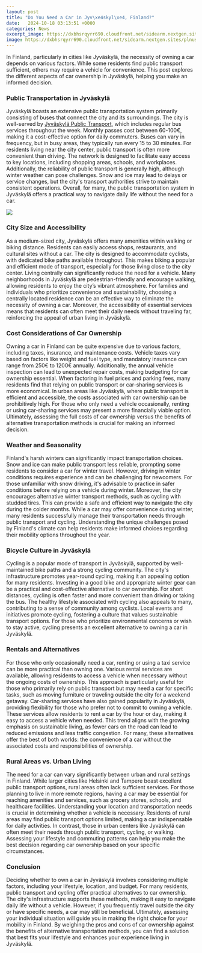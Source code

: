```yaml
---
layout: post
title: "Do You Need a Car in Jyv\xe4skyl\xe4, Finland?"
date:   2024-10-18 03:13:51 +0000
categories: News
excerpt_image: https://dxbhsrqyrr690.cloudfront.net/sidearm.nextgen.sites/plnusealions.com/images/responsive_2023/default_image.png
image: https://dxbhsrqyrr690.cloudfront.net/sidearm.nextgen.sites/plnusealions.com/images/responsive_2023/default_image.png
---
```


In Finland, particularly in cities like Jyväskylä, the necessity of owning a car depends on various factors. While some residents find public transport sufficient, others may require a vehicle for convenience. This post explores the different aspects of car ownership in Jyväskylä, helping you make an informed decision.
### Public Transportation in Jyväskylä
Jyväskylä boasts an extensive public transportation system primarily consisting of buses that connect the city and its surroundings. The city is well-served by [Jyväskylä Public Transport](https://fr.edu.vn/en/Jyväskylä), which includes regular bus services throughout the week. Monthly passes cost between 60-100€, making it a cost-effective option for daily commuters. Buses can vary in frequency, but in busy areas, they typically run every 15 to 30 minutes. 
For residents living near the city center, public transport is often more convenient than driving. The network is designed to facilitate easy access to key locations, including shopping areas, schools, and workplaces. Additionally, the reliability of public transport is generally high, although winter weather can pose challenges. Snow and ice may lead to delays or service changes, but the city's transport authorities strive to maintain consistent operations. Overall, for many, the public transportation system in Jyväskylä offers a practical way to navigate daily life without the need for a car.

![](https://dxbhsrqyrr690.cloudfront.net/sidearm.nextgen.sites/plnusealions.com/images/responsive_2023/default_image.png)
### City Size and Accessibility
As a medium-sized city, Jyväskylä offers many amenities within walking or biking distance. Residents can easily access shops, restaurants, and cultural sites without a car. The city is designed to accommodate cyclists, with dedicated bike paths available throughout. This makes biking a popular and efficient mode of transport, especially for those living close to the city center. 
Living centrally can significantly reduce the need for a vehicle. Many neighborhoods in Jyväskylä are pedestrian-friendly and encourage walking, allowing residents to enjoy the city’s vibrant atmosphere. For families and individuals who prioritize convenience and sustainability, choosing a centrally located residence can be an effective way to eliminate the necessity of owning a car. Moreover, the accessibility of essential services means that residents can often meet their daily needs without traveling far, reinforcing the appeal of urban living in Jyväskylä.
### Cost Considerations of Car Ownership
Owning a car in Finland can be quite expensive due to various factors, including taxes, insurance, and maintenance costs. Vehicle taxes vary based on factors like weight and fuel type, and mandatory insurance can range from 250€ to 1200€ annually. Additionally, the annual vehicle inspection can lead to unexpected repair costs, making budgeting for car ownership essential. 
When factoring in fuel prices and parking fees, many residents find that relying on public transport or car-sharing services is more economical. In urban areas like Jyväskylä, where public transport is efficient and accessible, the costs associated with car ownership can be prohibitively high. For those who only need a vehicle occasionally, renting or using car-sharing services may present a more financially viable option. Ultimately, assessing the full costs of car ownership versus the benefits of alternative transportation methods is crucial for making an informed decision.
### Weather and Seasonality
Finland's harsh winters can significantly impact transportation choices. Snow and ice can make public transport less reliable, prompting some residents to consider a car for winter travel. However, driving in winter conditions requires experience and can be challenging for newcomers. For those unfamiliar with snow driving, it's advisable to practice in safer conditions before relying on a vehicle during winter. 
Moreover, the city encourages alternative winter transport methods, such as cycling with studded tires. This can provide a safe and efficient way to navigate the city during the colder months. While a car may offer convenience during winter, many residents successfully manage their transportation needs through public transport and cycling. Understanding the unique challenges posed by Finland's climate can help residents make informed choices regarding their mobility options throughout the year.
### Bicycle Culture in Jyväskylä
Cycling is a popular mode of transport in Jyväskylä, supported by well-maintained bike paths and a strong cycling community. The city's infrastructure promotes year-round cycling, making it an appealing option for many residents. Investing in a good bike and appropriate winter gear can be a practical and cost-effective alternative to car ownership. 
For short distances, cycling is often faster and more convenient than driving or taking the bus. The healthy lifestyle associated with cycling also appeals to many, contributing to a sense of community among cyclists. Local events and initiatives promote cycling, fostering a culture that values sustainable transport options. For those who prioritize environmental concerns or wish to stay active, cycling presents an excellent alternative to owning a car in Jyväskylä.
### Rentals and Alternatives
For those who only occasionally need a car, renting or using a taxi service can be more practical than owning one. Various rental services are available, allowing residents to access a vehicle when necessary without the ongoing costs of ownership. This approach is particularly useful for those who primarily rely on public transport but may need a car for specific tasks, such as moving furniture or traveling outside the city for a weekend getaway.
Car-sharing services have also gained popularity in Jyväskylä, providing flexibility for those who prefer not to commit to owning a vehicle. These services allow residents to rent a car by the hour or day, making it easy to access a vehicle when needed. This trend aligns with the growing emphasis on sustainable living, as fewer cars on the road can lead to reduced emissions and less traffic congestion. For many, these alternatives offer the best of both worlds: the convenience of a car without the associated costs and responsibilities of ownership.
### Rural Areas vs. Urban Living
The need for a car can vary significantly between urban and rural settings in Finland. While larger cities like Helsinki and Tampere boast excellent public transport options, rural areas often lack sufficient services. For those planning to live in more remote regions, having a car may be essential for reaching amenities and services, such as grocery stores, schools, and healthcare facilities.
Understanding your location and transportation needs is crucial in determining whether a vehicle is necessary. Residents of rural areas may find public transport options limited, making a car indispensable for daily activities. In contrast, those in urban centers like Jyväskylä can often meet their needs through public transport, cycling, or walking. Assessing your lifestyle and commuting patterns can help you make the best decision regarding car ownership based on your specific circumstances.
### Conclusion
Deciding whether to own a car in Jyväskylä involves considering multiple factors, including your lifestyle, location, and budget. For many residents, public transport and cycling offer practical alternatives to car ownership. The city's infrastructure supports these methods, making it easy to navigate daily life without a vehicle. However, if you frequently travel outside the city or have specific needs, a car may still be beneficial.
Ultimately, assessing your individual situation will guide you in making the right choice for your mobility in Finland. By weighing the pros and cons of car ownership against the benefits of alternative transportation methods, you can find a solution that best fits your lifestyle and enhances your experience living in Jyväskylä.